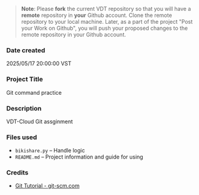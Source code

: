>**Note**: Please **fork** the current VDT repository so that you will have a **remote** repository in **your** Github account. Clone the remote repository to your local machine. Later, as a part of the project "Post your Work on Github", you will push your proposed changes to the remote repository in your Github account.

### Date created
2025/05/17 20:00:00 VST

### Project Title
Git command practice

### Description
VDT-Cloud Git assginment

### Files used
- `bikishare.py` – Handle logic
- `README.md` – Project information and guide for using

### Credits
- [Git Tutorial - git-scm.com](https://git-scm.com/docs/gittutorial)
